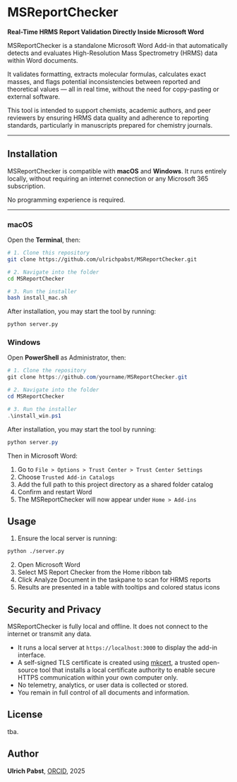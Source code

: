 # MSReportChecker

**Real-Time HRMS Report Validation Directly Inside Microsoft Word**

MSReportChecker is a standalone Microsoft Word Add-in that automatically detects and evaluates High-Resolution Mass Spectrometry (HRMS) data within Word documents.

It validates formatting, extracts molecular formulas, calculates exact masses, and flags potential inconsistencies between reported and theoretical values — all in real time, without the need for copy-pasting or external software.

This tool is intended to support chemists, academic authors, and peer reviewers by ensuring HRMS data quality and adherence to reporting standards, particularly in manuscripts prepared for chemistry journals.

---

## Installation

MSReportChecker is compatible with **macOS** and **Windows**. It runs entirely locally, without requiring an internet connection or any Microsoft 365 subscription.

No programming experience is required.

---

### macOS

Open the **Terminal**, then:

```bash
# 1. Clone this repository
git clone https://github.com/ulrichpabst/MSReportChecker.git

# 2. Navigate into the folder
cd MSReportChecker

# 3. Run the installer
bash install_mac.sh
```
After installation, you may start the tool by running:
```bash
python server.py
```

### Windows

Open **PowerShell** as Administrator, then:

```powershell
# 1. Clone the repository
git clone https://github.com/yourname/MSReportChecker.git

# 2. Navigate into the folder
cd MSReportChecker

# 3. Run the installer
.\install_win.ps1
```
After installation, you may start the tool by running:
```powershell
python server.py
```

Then in Microsoft Word:
1.	Go to `File > Options > Trust Center > Trust Center Settings`
2.	Choose `Trusted Add-in Catalogs`
3.	Add the full path to this project directory as a shared folder catalog
4.	Confirm and restart Word
5.	The MSReportChecker will now appear under `Home > Add-ins`


## Usage

1.  Ensure the local server is running:
```bash
python ./server.py
```
2.	Open Microsoft Word
3.	Select MS Report Checker from the Home ribbon tab
4.	Click Analyze Document in the taskpane to scan for HRMS reports
5.	Results are presented in a table with tooltips and colored status icons

## Security and Privacy

MSReportChecker is fully local and offline. It does not connect to the internet or transmit any data.
-	It runs a local server at `https://localhost:3000` to display the add-in interface.
-	A self-signed TLS certificate is created using [mkcert](https://github.com/FiloSottile/mkcert), a trusted open-source tool that installs a local certificate authority to enable secure HTTPS communication within your own computer only.
-	No telemetry, analytics, or user data is collected or stored.
-	You remain in full control of all documents and information.

## License

tba.

## Author

**Ulrich Pabst**, [ORCID](https://orcid.org/0009-0007-0529-0720), 2025
